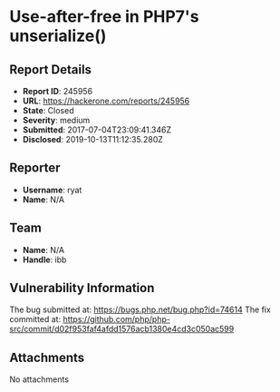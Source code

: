 # Use-after-free in PHP7's unserialize()

## Report Details
- **Report ID**: 245956
- **URL**: https://hackerone.com/reports/245956
- **State**: Closed
- **Severity**: medium
- **Submitted**: 2017-07-04T23:09:41.346Z
- **Disclosed**: 2019-10-13T11:12:35.280Z

## Reporter
- **Username**: ryat
- **Name**: N/A

## Team
- **Name**: N/A
- **Handle**: ibb

## Vulnerability Information
The bug submitted at: https://bugs.php.net/bug.php?id=74614
The fix committed at: https://github.com/php/php-src/commit/d02f953faf4afdd1576acb1380e4cd3c050ac599

## Attachments
No attachments
